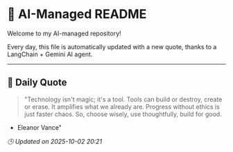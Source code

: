 # 🧠 AI-Managed README

Welcome to my AI-managed repository!

Every day, this file is automatically updated with a new quote, thanks to a LangChain + Gemini AI agent.

---

## 📅 Daily Quote

> "Technology isn't magic; it's a tool.
Tools can build or destroy, create or erase.
It amplifies what we already are.
Progress without ethics is just faster chaos.
So, choose wisely, use thoughtfully, build for good.
- Eleanor Vance"

*🕒 Updated on 2025-10-02 20:21*